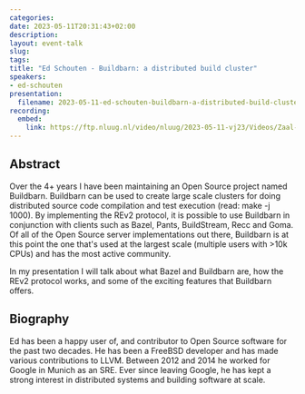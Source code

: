 ```yaml
---
categories:
date: 2023-05-11T20:31:43+02:00
description:
layout: event-talk
slug:
tags:
title: "Ed Schouten - Buildbarn: a distributed build cluster"
speakers:
- ed-schouten
presentation:
  filename: 2023-05-11-ed-schouten-buildbarn-a-distributed-build-cluster.pdf
recording:
  embed:
    link: https://ftp.nluug.nl/video/nluug/2023-05-11-vj23/Videos/Zaal-1/03_Ed_schouten_-_Buildbarn__a_distributed_build_cluster_quality-5procent.webm
---
```


## Abstract

Over the 4+ years I have been maintaining an Open Source project named Buildbarn. Buildbarn can be used to create large scale clusters for doing distributed source code compilation and test execution (read: make -j 1000). By implementing the REv2 protocol, it is possible to use Buildbarn in conjunction with clients such as Bazel, Pants, BuildStream, Recc and Goma. Of all of the Open Source server implementations out there, Buildbarn is at this point the one that's used at the largest scale (multiple users with >10k CPUs) and has the most active community.

In my presentation I will talk about what Bazel and Buildbarn are, how the REv2 protocol works, and some of the exciting features that Buildbarn offers.

## Biography

Ed has been a happy user of, and contributor to Open Source software for the past two decades. He has been a FreeBSD developer and has made various contributions to LLVM. Between 2012 and 2014 he worked for Google in Munich as an SRE. Ever since leaving Google, he has kept a strong interest in distributed systems and building software at scale.
